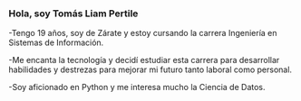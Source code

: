 ### Hola, soy Tomás Liam Pertile

-Tengo 19 años, soy de Zárate y estoy cursando la carrera Ingeniería en Sistemas de Información.

-Me encanta la tecnología y decidí estudiar esta carrera para desarrollar habilidades y destrezas para mejorar mi futuro tanto laboral como personal.

-Soy aficionado en Python y me interesa mucho la Ciencia de Datos.
